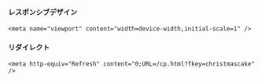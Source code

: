 #### レスポンシブデザイン
```
<meta name="viewport" content="width=device-width,initial-scale=1" />
```

#### リダイレクト
```
<meta http-equiv="Refresh" content="0;URL=/cp.html?fkey=christmascake" />
```
